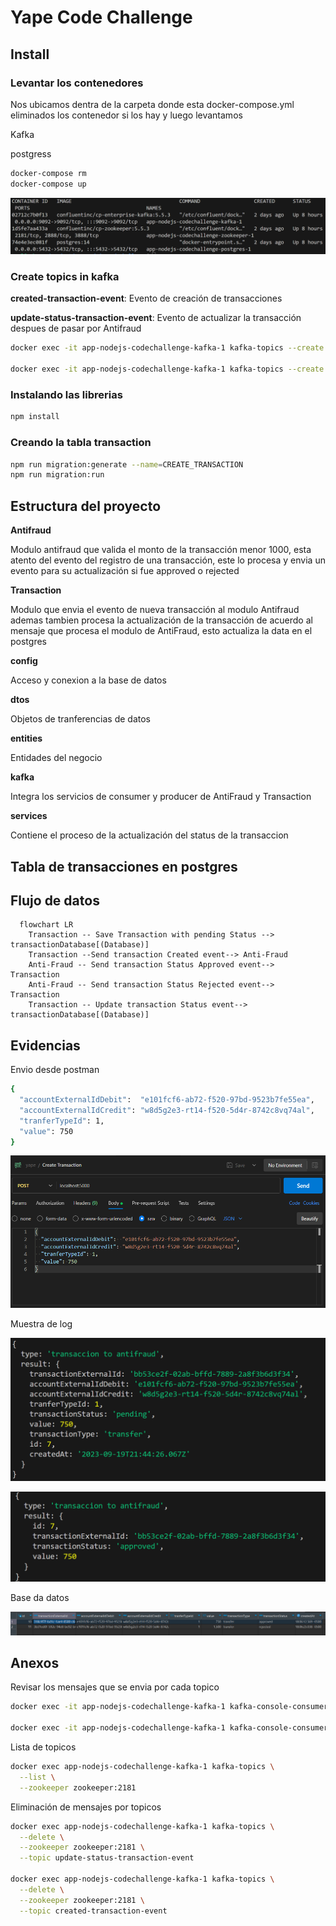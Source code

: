 # Yape Code Challenge

## Install

### Levantar los contenedores

Nos ubicamos dentra de la carpeta donde esta docker-compose.yml eliminados los contenedor si los hay y luego levantamos

Kafka

postgress

```sh
docker-compose rm
docker-compose up
```

![Alt text](img/image-4.png)

### Create topics in kafka

<b>created-transaction-event</b>: Evento de creación de transacciones

<b>update-status-transaction-event</b>: Evento de actualizar la transacción despues de pasar por Antifraud

```sh
docker exec -it app-nodejs-codechallenge-kafka-1 kafka-topics --create --topic created-transaction-event --partitions 1 --replication-factor 1 --bootstrap-server localhost:9092

docker exec -it app-nodejs-codechallenge-kafka-1 kafka-topics --create --topic update-status-transaction-event --partitions 1 --replication-factor 1 --bootstrap-server localhost:9092
```

### Instalando las librerias

```sh
npm install
```

### Creando la tabla transaction

```sh
npm run migration:generate --name=CREATE_TRANSACTION
npm run migration:run
```

## Estructura del proyecto

<b>Antifraud</b>

Modulo antifraud que valida el monto de la transacción menor 1000, esta atento del evento del registro de una transacción, este lo procesa y envia un evento para su actualización si fue approved o rejected

<b>Transaction</b>

Modulo que envia el evento de nueva transacción al modulo Antifraud ademas tambien procesa la actualización de la transacción de acuerdo al mensaje que procesa el modulo de AntiFraud, esto actualiza la data en el postgres

<b>config</b>

Acceso y conexion a la base de datos

<b>dtos</b>

Objetos de tranferencias de datos

<b>entities</b>

Entidades del negocio

<b>kafka</b>

Integra los servicios de consumer y producer de AntiFraud y Transaction

<b>services</b>

Contiene el proceso de la actualización del status de la transaccion



## Tabla de transacciones en postgres

## Flujo de datos

```mermaid
  flowchart LR
    Transaction -- Save Transaction with pending Status --> transactionDatabase[(Database)]
    Transaction --Send transaction Created event--> Anti-Fraud
    Anti-Fraud -- Send transaction Status Approved event--> Transaction
    Anti-Fraud -- Send transaction Status Rejected event--> Transaction
    Transaction -- Update transaction Status event--> transactionDatabase[(Database)]
```

## Evidencias

Envio desde postman

```sh
{
  "accountExternalIdDebit":  "e101fcf6-ab72-f520-97bd-9523b7fe55ea",
  "accountExternalIdCredit": "w8d5g2e3-rt14-f520-5d4r-8742c8vq74al",
  "tranferTypeId": 1,
  "value": 750
}
```

![Alt text](img/image.png)

Muestra de log

![Alt text](img/image-2.png)

![Alt text](img/image-1.png)

Base da datos

![Alt text](img/image-3.png)


## Anexos

Revisar los mensajes que se envia por cada topico

```sh
docker exec -it app-nodejs-codechallenge-kafka-1 kafka-console-consumer --topic created-transaction-event --from-beginning --bootstrap-server localhost:9092

docker exec -it app-nodejs-codechallenge-kafka-1 kafka-console-consumer --topic update-status-transaction-event --from-beginning --bootstrap-server localhost:9092
```

Lista de topicos
```sh
docker exec app-nodejs-codechallenge-kafka-1 kafka-topics \
  --list \
  --zookeeper zookeeper:2181
```

Eliminación de mensajes por topicos
```sh
docker exec app-nodejs-codechallenge-kafka-1 kafka-topics \
  --delete \
  --zookeeper zookeeper:2181 \
  --topic update-status-transaction-event

docker exec app-nodejs-codechallenge-kafka-1 kafka-topics \
  --delete \
  --zookeeper zookeeper:2181 \
  --topic created-transaction-event
```
